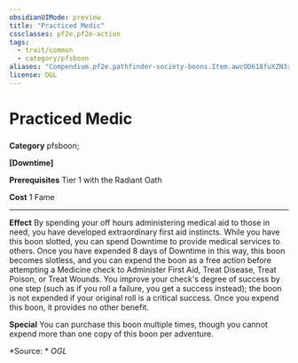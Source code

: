 ```yaml
---
obsidianUIMode: preview
title: "Practiced Medic"
cssclasses: pf2e,pf2e-action
tags:
  - trait/common
  - category/pfsboon
aliases: "Compendium.pf2e.pathfinder-society-boons.Item.awcOD618fuXZN3rh"
license: OGL
---
```

# Practiced Medic

### 

**Category** pfsboon; 




**\[Downtime\]**

**Prerequisites** Tier 1 with the Radiant Oath

**Cost** 1 Fame

* * *

**Effect** By spending your off hours administering medical aid to those in need, you have developed extraordinary first aid instincts. While you have this boon slotted, you can spend Downtime to provide medical services to others. Once you have expended 8 days of Downtime in this way, this boon becomes slotless, and you can expend the boon as a free action before attempting a Medicine check to Administer First Aid, Treat Disease, Treat Poison, or Treat Wounds. You improve your check's degree of success by one step (such as if you roll a failure, you get a success instead); the boon is not expended if your original roll is a critical success. Once you expend this boon, it provides no other benefit.

**Special** You can purchase this boon multiple times, though you cannot expend more than one copy of this boon per adventure.

*Source: *
*OGL*
